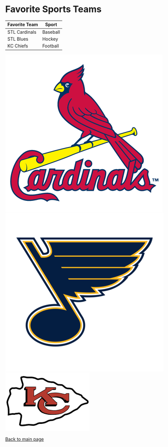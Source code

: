 # Favorite Sports Teams

| Favorite Team | Sport |
| ------------- | ----- |
| STL Cardinals | Baseball |
| STL Blues     | Hockey   |
| KC Chiefs     | Football |

![Cardinal's Logo](cardinals.png)
![Blue's Logo](blues.png)
![Chief's Logo](chiefs.png)

[Back to main page](README.md)
